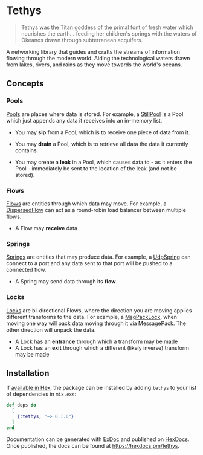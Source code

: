 # Tethys

> Tethys was the Titan goddess of the primal font of fresh water which nourishes the earth... feeding her children's springs with the waters of Okeanos drawn through subterranean acquifers.

A networking library that guides and crafts the streams of information flowing through the modern world. Aiding the technological waters drawn from lakes, rivers, and rains as they move towards the world's oceans.

## Concepts

### Pools

[Pools](lib/tethys/pool.ex) are places where data is stored. For example, a [StillPool](lib/tethys/pools/still_pool.ex) is a Pool which just appends any data it receives into an in-memory list.

- You may **sip** from a Pool, which is to receive one piece of data from it.

- You may **drain** a Pool, which is to retrieve all data the data it currently contains.

- You may create a **leak** in a Pool, which causes data to - as it enters the Pool - immediately be sent to the location of the leak (and not be stored).

### Flows

[Flows](lib/tethys/flow.ex) are entities through which data may move. For example, a [DispersedFlow](lib/tethys/flows/dispersed_flow.ex) can act as a round-robin load balancer between multiple flows.

- A Flow may **receive** data

### Springs

[Springs](lib/tethys/spring.ex) are entities that may produce data. For example, a [UdpSpring](lib/tethys/springs/udp_spring.ex) can connect to a port and any data sent to that port will be pushed to a connected flow.

- A Spring may send data through its **flow**

### Locks

[Locks](lib/tethys/lock.ex) are bi-directional Flows, where the direction you are moving applies different transforms to the data. For example, a [MsgPackLock](lib/tethys/locks/msg_pack_lock.ex), when moving one way will pack data moving through it via MessagePack. The other direction will unpack the data.

- A Lock has an **entrance** through which a transform may be made
- A Lock has an **exit** through which a different (likely inverse) transform may be made

## Installation

If [available in Hex](https://hex.pm/docs/publish), the package can be installed
by adding `tethys` to your list of dependencies in `mix.exs`:

```elixir
def deps do
  [
    {:tethys, "~> 0.1.0"}
  ]
end
```

Documentation can be generated with [ExDoc](https://github.com/elixir-lang/ex_doc)
and published on [HexDocs](https://hexdocs.pm). Once published, the docs can
be found at <https://hexdocs.pm/tethys>.

